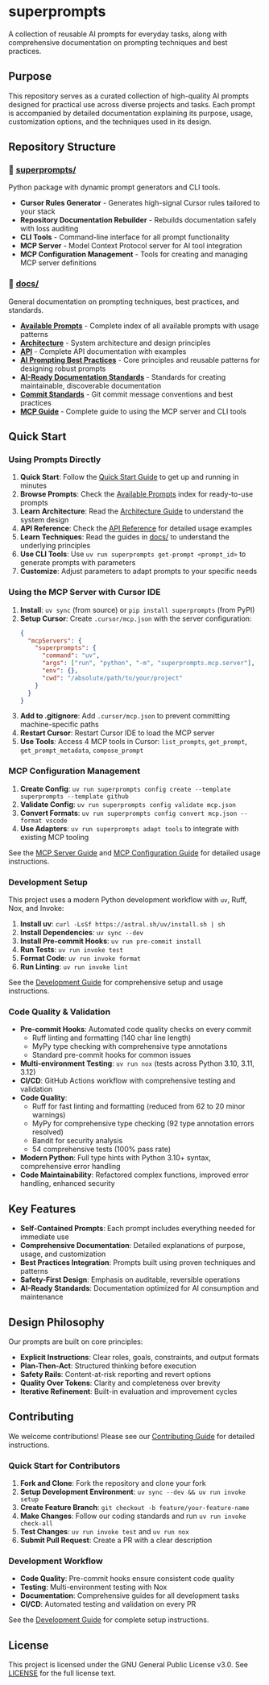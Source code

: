 # superprompts

A collection of reusable AI prompts for everyday tasks, along with comprehensive documentation on prompting techniques and best practices.

## Purpose

This repository serves as a curated collection of high-quality AI prompts designed for practical use across diverse projects and tasks. Each prompt is accompanied by detailed documentation explaining its purpose, usage, customization options, and the techniques used in its design.

## Repository Structure

### 📁 [superprompts/](superprompts/)
Python package with dynamic prompt generators and CLI tools.

- **Cursor Rules Generator** - Generates high-signal Cursor rules tailored to your stack
- **Repository Documentation Rebuilder** - Rebuilds documentation safely with loss auditing
- **CLI Tools** - Command-line interface for all prompt functionality
- **MCP Server** - Model Context Protocol server for AI tool integration
- **MCP Configuration Management** - Tools for creating and managing MCP server definitions

### 📁 [docs/](docs/)
General documentation on prompting techniques, best practices, and standards.

- **[Available Prompts](docs/available_prompts.md)** - Complete index of all available prompts with usage patterns
- **[Architecture](docs/architecture.md)** - System architecture and design principles
- **[API](docs/api.md)** - Complete API documentation with examples
- **[AI Prompting Best Practices](docs/ai_prompting_best_practices.md)** - Core principles and reusable patterns for designing robust prompts
- **[AI-Ready Documentation Standards](docs/ai_ready_documentation_standards.md)** - Standards for creating maintainable, discoverable documentation
- **[Commit Standards](docs/commit_standards.md)** - Git commit message conventions and best practices
- **[MCP Guide](docs/mcp_guide.md)** - Complete guide to using the MCP server and CLI tools

## Quick Start

### Using Prompts Directly
1. **Quick Start**: Follow the [Quick Start Guide](docs/quick_start_guide.md) to get up and running in minutes
2. **Browse Prompts**: Check the [Available Prompts](docs/available_prompts.md) index for ready-to-use prompts
3. **Learn Architecture**: Read the [Architecture Guide](docs/architecture_guide.md) to understand the system design
4. **API Reference**: Check the [API Reference](docs/api_reference.md) for detailed usage examples
5. **Learn Techniques**: Read the guides in [docs/](docs/) to understand the underlying principles
6. **Use CLI Tools**: Use `uv run superprompts get-prompt <prompt_id>` to generate prompts with parameters
7. **Customize**: Adjust parameters to adapt prompts to your specific needs

### Using the MCP Server with Cursor IDE
1. **Install**: `uv sync` (from source) or `pip install superprompts` (from PyPI)
2. **Setup Cursor**: Create `.cursor/mcp.json` with the server configuration:
   ```json
   {
     "mcpServers": {
       "superprompts": {
         "command": "uv",
         "args": ["run", "python", "-m", "superprompts.mcp.server"],
         "env": {},
         "cwd": "/absolute/path/to/your/project"
       }
     }
   }
   ```
3. **Add to .gitignore**: Add `.cursor/mcp.json` to prevent committing machine-specific paths
4. **Restart Cursor**: Restart Cursor IDE to load the MCP server
5. **Use Tools**: Access 4 MCP tools in Cursor: `list_prompts`, `get_prompt`, `get_prompt_metadata`, `compose_prompt`

### MCP Configuration Management
1. **Create Config**: `uv run superprompts config create --template superprompts --template github`
2. **Validate Config**: `uv run superprompts config validate mcp.json`
3. **Convert Formats**: `uv run superprompts config convert mcp.json --format vscode`
4. **Use Adapters**: `uv run superprompts adapt tools` to integrate with existing MCP tooling

See the [MCP Server Guide](docs/mcp_server_guide.md) and [MCP Configuration Guide](docs/mcp_configuration_guide.md) for detailed usage instructions.

### Development Setup

This project uses a modern Python development workflow with `uv`, Ruff, Nox, and Invoke:

1. **Install uv**: `curl -LsSf https://astral.sh/uv/install.sh | sh`
2. **Install Dependencies**: `uv sync --dev`
3. **Install Pre-commit Hooks**: `uv run pre-commit install`
4. **Run Tests**: `uv run invoke test`
5. **Format Code**: `uv run invoke format`
6. **Run Linting**: `uv run invoke lint`

See the [Development Guide](docs/development_guide.md) for comprehensive setup and usage instructions.

### Code Quality & Validation

- **Pre-commit Hooks**: Automated code quality checks on every commit
  - Ruff linting and formatting (140 char line length)
  - MyPy type checking with comprehensive type annotations
  - Standard pre-commit hooks for common issues
- **Multi-environment Testing**: `uv run nox` (tests across Python 3.10, 3.11, 3.12)
- **CI/CD**: GitHub Actions workflow with comprehensive testing and validation
- **Code Quality**:
  - Ruff for fast linting and formatting (reduced from 62 to 20 minor warnings)
  - MyPy for comprehensive type checking (92 type annotation errors resolved)
  - Bandit for security analysis
  - 54 comprehensive tests (100% pass rate)
- **Modern Python**: Full type hints with Python 3.10+ syntax, comprehensive error handling
- **Code Maintainability**: Refactored complex functions, improved error handling, enhanced security

## Key Features

- **Self-Contained Prompts**: Each prompt includes everything needed for immediate use
- **Comprehensive Documentation**: Detailed explanations of purpose, usage, and customization
- **Best Practices Integration**: Prompts built using proven techniques and patterns
- **Safety-First Design**: Emphasis on auditable, reversible operations
- **AI-Ready Standards**: Documentation optimized for AI consumption and maintenance

## Design Philosophy

Our prompts are built on core principles:
- **Explicit Instructions**: Clear roles, goals, constraints, and output formats
- **Plan-Then-Act**: Structured thinking before execution
- **Safety Rails**: Content-at-risk reporting and revert options
- **Quality Over Tokens**: Clarity and completeness over brevity
- **Iterative Refinement**: Built-in evaluation and improvement cycles

## Contributing

We welcome contributions! Please see our [Contributing Guide](docs/contributing_guide.md) for detailed instructions.

### Quick Start for Contributors
1. **Fork and Clone**: Fork the repository and clone your fork
2. **Setup Development Environment**: `uv sync --dev && uv run invoke setup`
3. **Create Feature Branch**: `git checkout -b feature/your-feature-name`
4. **Make Changes**: Follow our coding standards and run `uv run invoke check-all`
5. **Test Changes**: `uv run invoke test` and `uv run nox`
6. **Submit Pull Request**: Create a PR with a clear description

### Development Workflow
- **Code Quality**: Pre-commit hooks ensure consistent code quality
- **Testing**: Multi-environment testing with Nox
- **Documentation**: Comprehensive guides for all development tasks
- **CI/CD**: Automated testing and validation on every PR

See the [Development Guide](docs/development_guide.md) for complete setup instructions.

## License

This project is licensed under the GNU General Public License v3.0. See [LICENSE](LICENSE) for the full license text.
